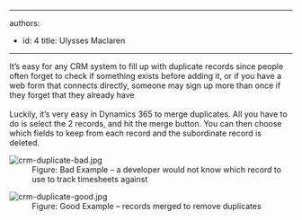 

---
authors:
  - id: 4
    title: Ulysses Maclaren
---




<span class='intro'> It’s easy for any CRM system to fill up with duplicate records since people often forget to check if something exists before adding it, or if you have a web form that connects directly, someone may sign up more than once if they forget that they already have<br><br>Luckily, it’s very easy in Dynamics 365 to merge duplicates. All you have to do is select the 2 records, and hit the merge button. You can then choose which fields to keep from each record and the subordinate record is deleted.<br> </span>

<dl class="badImage"><dt>​<img src="/PublishingImages/crm-duplicate-bad.jpg" alt="crm-duplicate-bad.jpg" /></dt><dd>Figure&#58; Bad Example – a developer would not know which record to use to track timesheets against</dd></dl><dl class="goodImage"><dt>​<img src="/PublishingImages/crm-duplicate-good.jpg" alt="crm-duplicate-good.jpg" /></dt><dd>Figure&#58; Good Example – records merged to remove duplicates</dd></dl>


